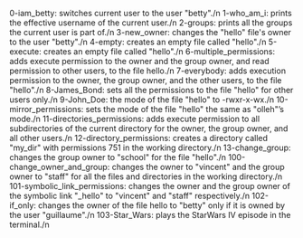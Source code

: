 0-iam_betty: switches current user to the user "betty"./n
1-who_am_i: prints the effective username of the current user./n
2-groups: prints all the groups the current user is part of./n
3-new_owner: changes the "hello" file's owner to the user "betty"./n
4-empty: creates an empty file called "hello"./n
5-execute: creates an empty file called "hello"./n
6-multiple_permissions: adds execute permission to the owner and the group owner, and read permission to other users, to the file hello./n
7-everybody: adds execution permission to the owner, the group owner, and the other users, to the file "hello"./n
8-James_Bond: sets all the permissions to the file "hello" for other users only./n
9-John_Doe: the mode of the file "hello" to -rwxr-x-wx./n
10-mirror_permissions: sets the mode of the file "hello" the same as "olleh"’s mode./n
11-directories_permissions: adds execute permission to all subdirectories of the current directory for the owner, the group owner, and all other users./n
12-directory_permissions: creates a directory called "my_dir" with permissions 751 in the working directory./n
13-change_group: changes the group owner to "school" for the file "hello"./n
100-change_owner_and_group: changes the owner to "vincent" and the group owner to "staff" for all the files and directories in the working directory./n
101-symbolic_link_permissions: changes the owner and the group owner of the symbolic link "_hello" to "vincent" and "staff" respectively./n
102-if_only: changes the owner of the file hello to "betty" only if it is owned by the user "guillaume"./n
103-Star_Wars: plays the StarWars IV episode in the terminal./n
